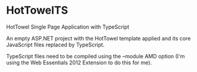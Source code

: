 HotTowelTS
==========

HotTowel Single Page Application with TypeScript

An empty ASP.NET project with the HotTowel template applied and its core JavaScript files replaced by TypeScript.

TypeScript files need to be compiled using the –module AMD option (I'm using the Web Essentials 2012 Extension to do this for me).


